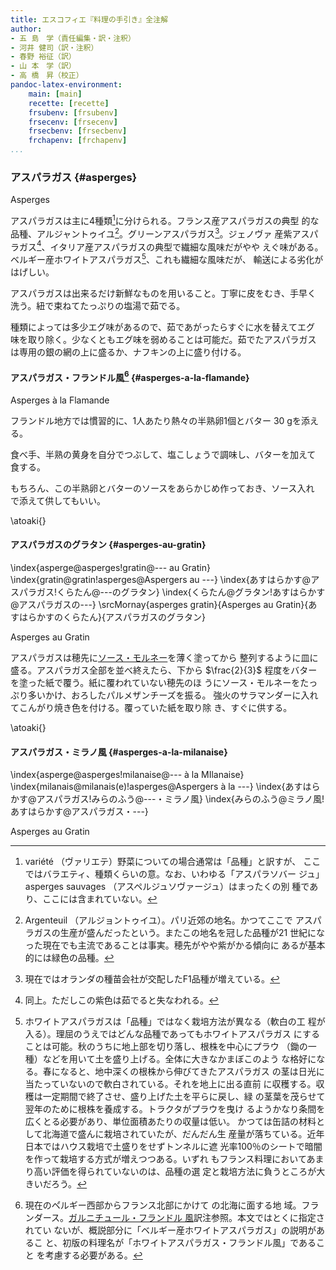 ```yaml
---
title: エスコフィエ『料理の手引き』全注解
author:
- 五 島　学（責任編集・訳・注釈）
- 河井 健司（訳・注釈）
- 春野 裕征（訳）
- 山 本　学（訳）
- 高 橋　昇（校正）
pandoc-latex-environment:
    main: [main]
    recette: [recette]
    frsubenv: [frsubenv]
    frsecenv: [frsecenv]
    frsecbenv: [frsecbenv]
    frchapenv: [frchapenv]
...
```




<div class="main">

### アスパラガス {#asperges}

<div class="frsecbenv">Asperges</div>

アスパラガスは主に4種類[^1]に分けられる。フランス産アスパラガスの典型
的な品種、アルジャントゥイユ[^2]。グリーンアスパラガス[^3]。ジェノヴァ
産紫アスパラガス[^4]、イタリア産アスパラガスの典型で繊細な風味だがやや
えぐ味がある。ベルギー産ホワイトアスパラガス[^5]、これも繊細な風味だが、
輸送による劣化がはげしい。

アスパラガスは出来るだけ新鮮なものを用いること。丁寧に皮をむき、手早く
洗う。紐で束ねてたっぷりの塩湯で茹でる。

種類によっては多少エグ味があるので、茹であがったらすぐに水を替えてエグ
味を取り除く。少なくともエグ味を弱めることは可能だ。茹でたアスパラガス
は専用の銀の網の上に盛るか、ナフキンの上に盛り付ける。

[^1]: variété （ヴァリエテ）野菜についての場合通常は「品種」と訳すが、
    ここではバラエティ、種類くらいの意。なお、いわゆる「アスパラソバー
    ジュ」asperges sauvages （アスペルジュソヴァージュ）はまったくの別
    種であり、ここには含まれていない。

[^2]: Argenteuil （アルジョントゥイユ）。パリ近郊の地名。かつてここで
    アスパラガスの生産が盛んだったという。またこの地名を冠した品種が21
    世紀になった現在でも主流であることは事実。穂先がやや紫がかる傾向に
    あるが基本的には緑色の品種。

[^3]: 現在ではオランダの種苗会社が交配したF1品種が増えている。

[^4]: 同上。ただしこの紫色は茹でると失なわれる。

[^5]: ホワイトアスパラガスは「品種」ではなく栽培方法が異なる（軟白の工
    程が入る）。理屈のうえではどんな品種であってもホワイトアスパラガス
    にすることは可能。秋のうちに地上部を切り落し、根株を中心にプラウ
    （鋤の一種）などを用いて土を盛り上げる。全体に大きなかまぼこのよう
    な格好になる。春になると、地中深くの根株から伸びてきたアスパラガス
    の茎は日光に当たっていないので軟白されている。それを地上に出る直前
    に収穫する。収穫は一定期間で終了させ、盛り上げた土を平らに戻し、緑
    の茎葉を茂らせて翌年のために根株を養成する。トラクタがプラウを曳け
    るようかなり条間を広くとる必要があり、単位面積あたりの収量は低い。
    かつては缶詰の材料として北海道で盛んに栽培されていたが、だんだん生
    産量が落ちている。近年日本ではハウス栽培で土盛りをせずトンネルに遮
    光率100％のシートで暗闇を作って栽培する方式が増えつつある。いずれ
    もフランス料理においてあまり高い評価を得られていないのは、品種の選
    定と栽培方法に負うところが大きいだろう。

</div><!--endMain-->

<div class="recette">

#### アスパラガス・フランドル風[^6] {#asperges-a-la-flamande}

<div class="frsubenv">Asperges à la Flamande</div>

フランドル地方では慣習的に、1人あたり熱々の半熟卵1個とバター 30 gを添える。

食べ手、半熟の黄身を自分でつぶして、塩こしょうで調味し、バターを加えて
食する。

もちろん、この半熟卵とバターのソースをあらかじめ作っておき、ソース入れ
で添えて供してもいい。



[^6]: 現在のベ゙ルギー西部からフランス北部にかけて の北海に面する地
    域。フランダース。[ガルニチュール・フランドル
    風](#garniture-a-la-flamande)訳注参照。本文ではとくに指定されてい
    ないが、概説部分に「ベルギー産ホワイトアスパラガス」の説明があるこ
    と、初版の料理名が「ホワイトアスパラガス・フランドル風」であること
    を考慮する必要がある。

\atoaki{}


#### アスパラガスのグラタン {#asperges-au-gratin}

\index{asperge@asperges!gratin@--- au Gratin}
\index{gratin@gratin!asperges@Aspergers au ---}
\index{あすはらかす@アスパラガス!くらたん@---のグラタン}
\index{くらたん@グラタン!あすはらかす@アスパラガスの---}
\srcMornay{asperges gratin}{Asperges au Gratin}{あすはらかすのくらたん}{アスパラガスのグラタン}

<div class="frsubenv">Asperges au Gratin</div>

アスパラガスは穂先に[ソース・モルネー](#sauce-mornay)を薄く塗ってから
整列するように皿に盛る。アスパラガス全部を並べ終えたら、下から
$\frac{2}{3}$ 程度をバターを塗った紙で覆う。紙に覆われていない穂先のほ
うにソース・モルネーをたっぷり多いかけ、おろしたパルメザンチーズを振る。
強火のサラマンダーに入れてこんがり焼き色を付ける。覆っていた紙を取り除
き、すぐに供する。


\atoaki{}


#### アスパラガス・ミラノ風 {#asperges-a-la-milanaise}

\index{asperge@asperges!milanaise@--- à la MIlanaise}
\index{milanais@milanais(e)!asperges@Aspergers à la ---}
\index{あすはらかす@アスパラガス!みらのふう@---・ミラノ風}
\index{みらのふう@ミラノ風!あすはらかす@アスパラガス・---}


<div class="frsubenv">Asperges au Gratin</div>







</div><!--endRecette-->
